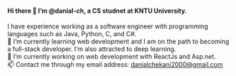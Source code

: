 #### Hi there 👋 I’m @danial-ch, a CS studnet at KNTU University.  
 I have experience working as a software engineer with programming languages such as Java, Python, C, and C#.  
 🌱 I’m currently learning web development and I am on the path to becoming a full-stack developer. I’m also attracted to deep learning.  
 🔭 I’m currently working on web development with ReactJs and Asp.net.  
 📫 Contact me through my email address: danialchekani2000@gmail.com  

